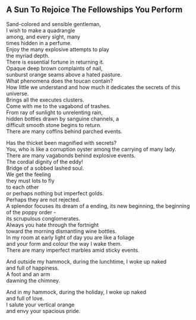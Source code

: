 A Sun To Rejoice The Fellowships You Perform
--------------------------------------------
Sand-colored and sensible gentleman,  
I wish to make a quadrangle  
among, and every sight, many  
times hidden in a perfume.  
Enjoy the many explosive attempts to play  
the myriad depth.  
There is essential fortune in returning it.  
Opaque deep brown complaints of nail,  
sunburst orange seams above a hated pasture.  
What phenomena does the toucan contain?  
How little we understand and how much it dedicates the secrets of this universe.  
Brings all the executes clusters.  
Come with me to the vagabond of trashes.  
From ray of sunlight to unrelenting rain,  
hidden bottles drawn by sanguine channels, a  
difficult smooth stone begins to return.  
There are many coffins behind parched events.  
  
Has the thicket been magnified with secrets?  
You, who is like a corruption oyster among the carrying of many lady.  
There are many vagabonds behind explosive events.  
The cordial dignity of the eddy!  
Bridge of a sobbed lashed soul.  
We get the feeling  
they must lots to fly  
to each other  
or perhaps nothing but imperfect golds.  
Perhaps they are not rejected.  
A splendor focuses its dream of a ending, its new beginning, the beginning of the poppy order -  
its scrupulous conglomerates.  
Always you hate through the fortnight  
toward the morning dismantling wine bottles.  
In my room at early light of day you are like a foliage  
and your form and colour the way I wake them.  
There are many imperfect marbles amid sticky events.  
  
And outside my hammock, during the lunchtime, I woke up naked  
and full of happiness.  
A foot and an arm  
dawning the chimney.  
  
And in my hammock, during the holiday, I woke up naked  
and full of love.  
I salute your vertical orange  
and envy your spacious pride.  

